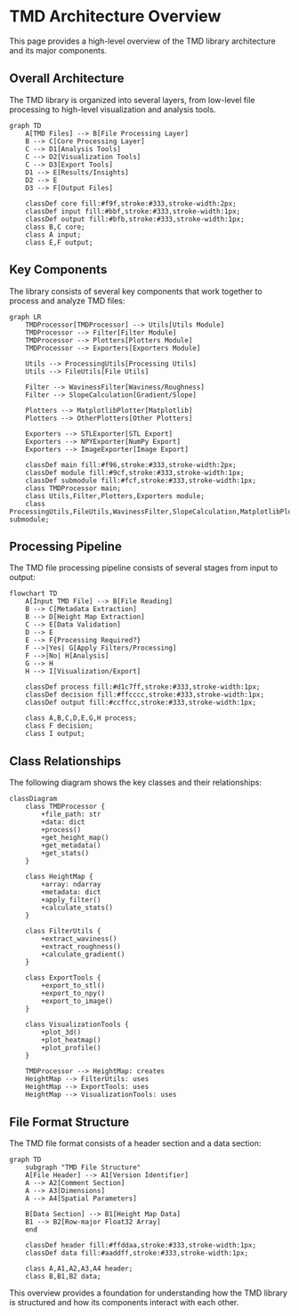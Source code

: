 # TMD Architecture Overview

This page provides a high-level overview of the TMD library architecture and its major components.

## Overall Architecture

The TMD library is organized into several layers, from low-level file processing to high-level visualization and analysis tools.

```mermaid
graph TD
    A[TMD Files] --> B[File Processing Layer]
    B --> C[Core Processing Layer]
    C --> D1[Analysis Tools]
    C --> D2[Visualization Tools]
    C --> D3[Export Tools]
    D1 --> E[Results/Insights]
    D2 --> E
    D3 --> F[Output Files]

    classDef core fill:#f9f,stroke:#333,stroke-width:2px;
    classDef input fill:#bbf,stroke:#333,stroke-width:1px;
    classDef output fill:#bfb,stroke:#333,stroke-width:1px;
    class B,C core;
    class A input;
    class E,F output;
```

## Key Components

The library consists of several key components that work together to process and analyze TMD files:

```mermaid
graph LR
    TMDProcessor[TMDProcessor] --> Utils[Utils Module]
    TMDProcessor --> Filter[Filter Module]
    TMDProcessor --> Plotters[Plotters Module]
    TMDProcessor --> Exporters[Exporters Module]

    Utils --> ProcessingUtils[Processing Utils]
    Utils --> FileUtils[File Utils]

    Filter --> WavinessFilter[Waviness/Roughness]
    Filter --> SlopeCalculation[Gradient/Slope]

    Plotters --> MatplotlibPlotter[Matplotlib]
    Plotters --> OtherPlotters[Other Plotters]

    Exporters --> STLExporter[STL Export]
    Exporters --> NPYExporter[NumPy Export]
    Exporters --> ImageExporter[Image Export]

    classDef main fill:#f96,stroke:#333,stroke-width:2px;
    classDef module fill:#9cf,stroke:#333,stroke-width:1px;
    classDef submodule fill:#fcf,stroke:#333,stroke-width:1px;
    class TMDProcessor main;
    class Utils,Filter,Plotters,Exporters module;
    class ProcessingUtils,FileUtils,WavinessFilter,SlopeCalculation,MatplotlibPlotter,OtherPlotters,STLExporter,NPYExporter,ImageExporter submodule;
```

## Processing Pipeline

The TMD file processing pipeline consists of several stages from input to output:

```mermaid
flowchart TD
    A[Input TMD File] --> B[File Reading]
    B --> C[Metadata Extraction]
    B --> D[Height Map Extraction]
    C --> E[Data Validation]
    D --> E
    E --> F{Processing Required?}
    F -->|Yes| G[Apply Filters/Processing]
    F -->|No| H[Analysis]
    G --> H
    H --> I[Visualization/Export]

    classDef process fill:#d1c7ff,stroke:#333,stroke-width:1px;
    classDef decision fill:#ffcccc,stroke:#333,stroke-width:1px;
    classDef output fill:#ccffcc,stroke:#333,stroke-width:1px;

    class A,B,C,D,E,G,H process;
    class F decision;
    class I output;
```

## Class Relationships

The following diagram shows the key classes and their relationships:

```mermaid
classDiagram
    class TMDProcessor {
        +file_path: str
        +data: dict
        +process()
        +get_height_map()
        +get_metadata()
        +get_stats()
    }

    class HeightMap {
        +array: ndarray
        +metadata: dict
        +apply_filter()
        +calculate_stats()
    }

    class FilterUtils {
        +extract_waviness()
        +extract_roughness()
        +calculate_gradient()
    }

    class ExportTools {
        +export_to_stl()
        +export_to_npy()
        +export_to_image()
    }

    class VisualizationTools {
        +plot_3d()
        +plot_heatmap()
        +plot_profile()
    }

    TMDProcessor --> HeightMap: creates
    HeightMap --> FilterUtils: uses
    HeightMap --> ExportTools: uses
    HeightMap --> VisualizationTools: uses
```

## File Format Structure

The TMD file format consists of a header section and a data section:

```mermaid
graph TD
    subgraph "TMD File Structure"
    A[File Header] --> A1[Version Identifier]
    A --> A2[Comment Section]
    A --> A3[Dimensions]
    A --> A4[Spatial Parameters]

    B[Data Section] --> B1[Height Map Data]
    B1 --> B2[Row-major Float32 Array]
    end

    classDef header fill:#ffddaa,stroke:#333,stroke-width:1px;
    classDef data fill:#aaddff,stroke:#333,stroke-width:1px;

    class A,A1,A2,A3,A4 header;
    class B,B1,B2 data;
```

This overview provides a foundation for understanding how the TMD library is structured and how its components interact with each other.
